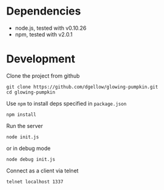 # Dependencies

- node.js, tested with v0.10.26
- npm, tested with v2.0.1

# Development

Clone the project from github

```
git clone https://github.com/dgellow/glowing-pumpkin.git
cd glowing-pumpkin
```

Use `npm` to install deps specified in `package.json`

```
npm install
```

Run the server

```
node init.js
```

or in debug mode

```
node debug init.js
```

Connect as a client via telnet

```
telnet localhost 1337
```
